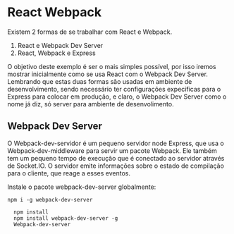 # React Webpack

Existem 2 formas de se trabalhar com React e Webpack.

1. React e Webpack Dev Server
2. React, Webpack e Express

O objetivo deste exemplo é ser o mais simples possível, por isso iremos mostrar inicialmente como se usa React com o Webpack Dev Server. Lembrando que estas duas formas são usadas em ambiente de desenvolvimento, sendo necessário ter configurações expecificas para o Express para colocar em produção, e claro, o Webpack Dev Server como o nome já diz, só server para ambiente de desenvolimento.

## Webpack Dev Server

O Webpack-dev-servidor é um pequeno servidor node Express, que usa o Webpack-dev-middleware para servir um pacote Webpack. Ele também tem um pequeno tempo de execução que é conectado ao servidor através de Socket.IO. O servidor emite informações sobre o estado de compilação para o cliente, que reage a esses eventos.

Instale o pacote webpack-dev-server globalmente:

`npm i -g webpack-dev-server`

```
  npm install
  npm install webpack-dev-server -g
  Webpack-dev-server
```
